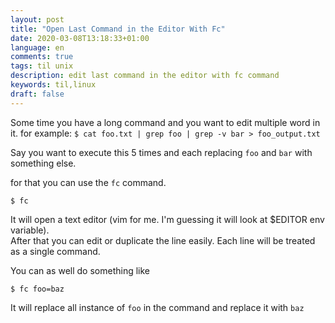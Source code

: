 ```yaml
---
layout: post
title: "Open Last Command in the Editor With Fc"
date: 2020-03-08T13:18:33+01:00
language: en
comments: true
tags: til unix
description: edit last command in the editor with fc command
keywords: til,linux
draft: false
---
```


Some time you have a long command and you want to edit multiple word in it.  for example: ``` $ cat foo.txt | grep foo | grep -v bar > foo_output.txt ```

Say you want to execute this 5 times and each replacing `foo` and `bar` with something else.

for that you can use the `fc` command. 

```
$ fc
```

It will open a text editor (vim for me. I'm guessing it will look at $EDITOR env variable).  
After that you can edit or duplicate the line easily. Each line will be treated as a single command.

You can as well do something like
```
$ fc foo=baz
```

It will replace all instance of `foo` in the command and replace it with `baz`

